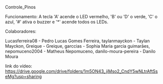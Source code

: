 Controle_Pinos

Funcionamento: A tecla 'A' acende o LED vermelho, 'B' ou 'D' o verde, 'C' o azul, '#' ativa o buzzer e '*' acende todos os LEDs.

Colaboradores: 

Lucasferreira08 - Pedro Lucas Gomes Ferreira,
taylanmayckon - Taylan Mayckon,
Greique - Greique,
garccias - Sophia Maria garcia guimarães,
nepomuceno2004 - Matheus Nepomuceno,
danilo-moura-pereira - Danilo Moura

link do vídeo: https://drive.google.com/drive/folders/1m5ON43_jiMso2_CndY5wNLtrAftSseMg?usp=sharing
